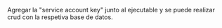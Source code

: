 Agregar la "service account key" junto al ejecutable y se puede realizar crud con la respetiva base de datos.
